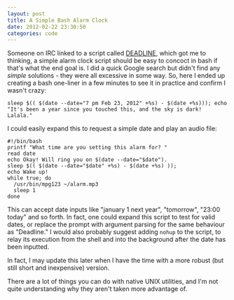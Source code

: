 ```yaml
---
layout: post
title: A Simple Bash Alarm Clock
date: 2012-02-22 23:30:50
categories: code
---
```

Someone on IRC linked to a script called [DEADLINE][], which got me to thinking, 
a simple alarm clock script should be easy to concoct in bash if that's what 
the end goal is. I did a quick Google search but didn't find any *simple* 
solutions - they were all excessive in some way. So, here I ended up creating a 
bash one-liner in a few minutes to see it in practice and confirm I wasn't crazy:

    sleep $(( $(date --date="7 pm Feb 23, 2012" +%s) - $(date +%s))); echo "It's been a year since you touched this, and the sky is dark! Lalala."

I could easily expand this to request a simple date and play an audio file:

    #!/bin/bash
    printf "What time are you setting this alarm for? "
    read date
    echo Okay! Will ring you on $(date --date="$date").
    sleep $(( $(date --date="$date" +%s) - $(date +%s) ));
    echo Wake up!
    while true; do
      /usr/bin/mpg123 ~/alarm.mp3
      sleep 1
    done

This can accept date inputs like "january 1 next year", "tomorrow", "23:00 today" 
and so forth. In fact, one could expand this script to test for valid dates, or 
replace the prompt with argument parsing for the same behaviour as "Deadline." 
I would also probably suggest adding `nohup` to the script, to relay its execution
from the shell and into the background after the date has been inputted.

In fact, I may update this later when I have the time with a more robust (but still 
short and inexpensive) version.

There are a lot of things you can do with native UNIX utilities, and I'm not quite 
understanding why they aren't taken more advantage of.

[DEADLINE]: http://www.dettus.net/deadline/
